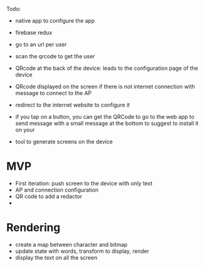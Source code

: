 Todo:

- native app to configure the app
- firebase redux
- go to an url per user
- scan the qrcode to get the user



- QRcode at the back of the device: leads to the configuration page of the device


- QRcode displayed on the screen if there is not internet connection with message to connect to the AP
- redirect to the internet website to configure it
- if you tap on a button, you can get the QRCode to go to the web app to send message with a small message at the bottom to suggest to install it on your
- tool to generate screens on the device


# MVP

- First iteration: push screen to the device with only text
- AP and connection configuration
- QR code to add a redactor
-

# Rendering
- create a map between character and bitmap
- update state with words, transform to display, render
- display the text on all the screen
